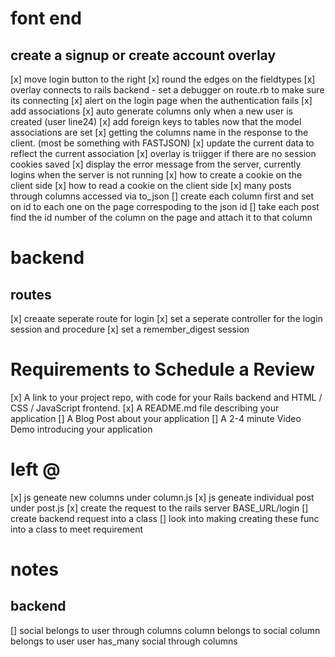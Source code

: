 # font end

## create a signup or create account overlay

[x] move login button to the right
[x] round the edges on the fieldtypes
[x] overlay connects to rails backend - set a debugger on route.rb to make sure its connecting
[x] alert on the login page when the authentication fails
[x] add associations
[x] auto generate columns only when a new user is created (user line24)
[x] add foreign keys to tables now that the model associations are set
[x] getting the columns name in the response to the client. (most be something with FASTJSON)
[x] update the current data to reflect the current association
[x] overlay is triigger if there are no session cookies saved
[x] display the error message from the server, currently logins when the server is not running
[x] how to create a cookie on the client side
[x] how to read a cookie on the client side
[x] many posts through columns accessed via to_json
  [] create each column first and set on id to each one on the page correspoding to the json id
  [] take each post find the id number of the column on the page and attach it to that column

<!-- need to set a browser cookie with the rails session Id
   which will be used to compare both session id when making req.
   Will set an expiration date of 60 days.
 -->

# backend

## routes

[x] creaate seperate route for login
[x] set a seperate controller for the login session and procedure
[x] set a remember_digest session

# Requirements to Schedule a Review

[x] A link to your project repo, with code for your Rails backend and HTML / CSS / JavaScript frontend.
[x] A README.md file describing your application
[] A Blog Post about your application
[] A 2-4 minute Video Demo introducing your application

# left @

[x] js geneate new columns under column.js
[x] js geneate individual post under post.js
[x] create the request to the rails server BASE_URL/login
[] create backend request into a class
[] look into making creating these func into a class to meet requirement

# notes

## backend

[] social belongs to user through columns
column belongs to social
column belongs to user
user has_many social through columns
